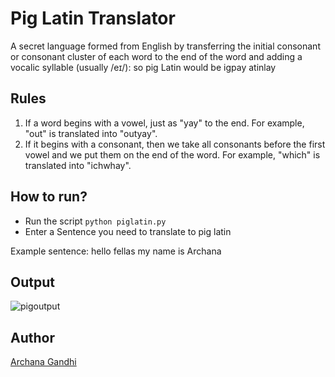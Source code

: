 # Pig Latin Translator

A secret language formed from English by transferring the initial consonant or consonant cluster of each word to the end of the word and adding a vocalic syllable (usually /eɪ/): so pig Latin would be igpay atinlay

## Rules

1. If a word begins with a vowel, just as "yay" to the end. For example, "out" is translated into "outyay".
2. If it begins with a consonant, then we take all consonants before the first vowel and we put them on the end of the word. For example, "which" is translated into "ichwhay".

## How to run?

- Run the script `python piglatin.py`
- Enter a Sentence you need to translate to pig latin

Example sentence: hello fellas my name is Archana

## Output

![pigoutput](https://user-images.githubusercontent.com/74424757/115106340-dfd7ee00-9f81-11eb-8412-ad344823be1d.PNG)

## Author

[Archana Gandhi](https://github.com/archanagandhi)

